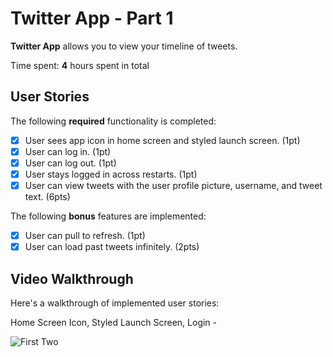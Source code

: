 # Twitter App - Part 1

**Twitter App** allows you to view your timeline of tweets.

Time spent: **4** hours spent in total

## User Stories

The following **required** functionality is completed:

- [x] User sees app icon in home screen and styled launch screen. (1pt)
- [x] User can log in. (1pt)
- [x] User can log out. (1pt)
- [x] User stays logged in across restarts. (1pt)
- [x] User can view tweets with the user profile picture, username, and tweet text. (6pts)

The following **bonus** features are implemented:

- [x] User can pull to refresh. (1pt)
- [x] User can load past tweets infinitely. (2pts)

## Video Walkthrough

Here's a walkthrough of implemented user stories:


Home Screen Icon, Styled Launch Screen, Login - 

<img src='https://recordit.co/BZEMxBNJ6s.gif' title='Home Screen Icon, Styled Launch Screen, Login' width='' alt='First Two' />

